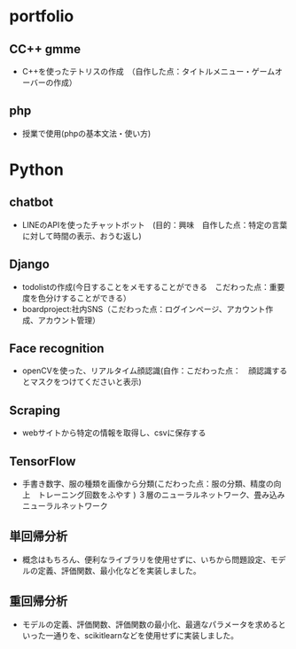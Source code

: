 # portfolio

## CC++ gmme
  - C++を使ったテトリスの作成　（自作した点：タイトルメニュー・ゲームオーバーの作成）
  
## php
  - 授業で使用(phpの基本文法・使い方)

# Python

## chatbot 
  - LINEのAPIを使ったチャットボット　(目的：興味　自作した点：特定の言葉に対して時間の表示、おうむ返し)
  
##  Django
  - todolistの作成(今日することをメモすることができる　こだわった点：重要度を色分けすることができる）
  - boardproject:社内SNS（こだわった点：ログインページ、アカウント作成、アカウント管理）
  
## Face recognition
  - openCVを使った、リアルタイム顔認識(自作：こだわった点：　顔認識するとマスクをつけてくださいと表示)
  
## Scraping
  - webサイトから特定の情報を取得し、csvに保存する
  
## TensorFlow
  - 手書き数字、服の種類を画像から分類(こだわった点：服の分類、精度の向上　トレーニング回数をふやす
  ) 
  ３層のニューラルネットワーク、畳み込みニューラルネットワーク
  
## 単回帰分析
  - 概念はもちろん、便利なライブラリを使用せずに、いちから問題設定、モデルの定義、評価関数、最小化などを実装しました。

## 重回帰分析
  - モデルの定義、評価関数、評価関数の最小化、最適なパラメータを求めるといった一通りを、scikitlearnなどを使用せずに実装しました。
